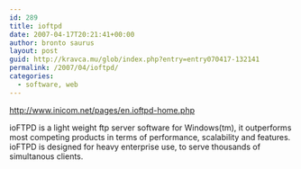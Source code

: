 ```yaml
---
id: 289
title: ioftpd
date: 2007-04-17T20:21:41+00:00
author: bronto saurus
layout: post
guid: http://kravca.mu/glob/index.php?entry=entry070417-132141
permalink: /2007/04/ioftpd/
categories:
  - software, web
---
```

<a href="http://www.inicom.net/pages/en.ioftpd-home.php" target="_blank" >http://www.inicom.net/pages/en.ioftpd-home.php</a>

ioFTPD is a light weight ftp server software for Windows(tm), it outperforms most competing products in terms of performance, scalability and features. ioFTPD is designed for heavy enterprise use, to serve thousands of simultanous clients.